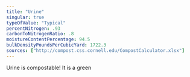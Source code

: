 ```yaml
---
title: "Urine"
singular: true
typeOfValue: "Typical"
percentNitrogen: .93
carbonToNitrogenRatio: .8
moistureContentPercentage: 94.5
bulkDensityPoundsPerCubicYard: 1722.3
sources: ["http://compost.css.cornell.edu/CompostCalculator.xlsx"]
---
```


Urine is compostable! It is a green
